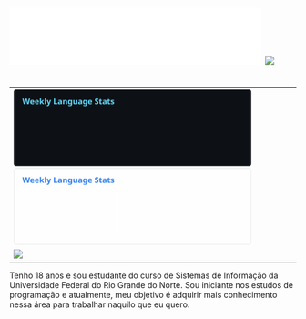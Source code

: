 <h1>
  <img src="https://raw.githubusercontent.com/mtzdantas/mtzdantas/master/name.svg" alt="Mateus Dantas">
  <img src="https://media.giphy.com/media/hhut7D136GMQU/giphy.gif" width="70">
</h1>

<table align="right">
  <tr>
    <td>
      <img height='135' src='https://raw.githubusercontent.com/mtzdantas/mtzdantas/master/images/wakatime_weekly_language_stats_black.svg#gh-dark-mode-only'>
      <img height='135' src='https://raw.githubusercontent.com/mtzdantas/mtzdantas/master/images/wakatime_weekly_language_stats.svg#gh-light-mode-only'>
    </td>
  </tr>
  <tr>
    <td>
      <img height='135' src='https://github-profile-summary-cards.vercel.app/api/cards/profile-details?username=mtzdantas&layout=compact&theme=react'>  
    </td>
  </tr>
</table>

Tenho 18 anos e sou estudante do curso de Sistemas de Informação da Universidade Federal do Rio Grande do Norte. Sou iniciante nos estudos de programação e atualmente, meu objetivo é adquirir mais conhecimento nessa área para trabalhar naquilo que eu quero.






